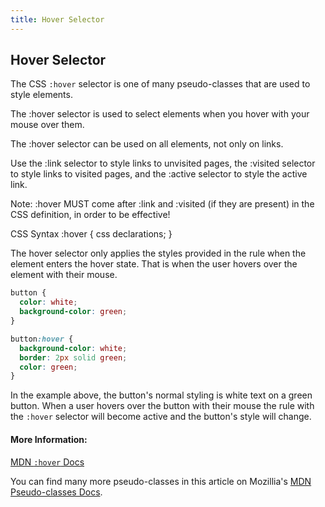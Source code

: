 ```yaml
---
title: Hover Selector
---
```

## Hover Selector

The CSS `:hover` selector is one of many pseudo-classes that are used to style elements. 

The :hover selector is used to select elements when you hover with your mouse over them.

The :hover selector can be used on all elements, not only on links.

Use the :link selector to style links to unvisited pages, the :visited selector to style links to visited pages, and the :active selector to style the active link.

Note: :hover MUST come after :link and :visited (if they are present) in the CSS definition, in order to be effective!

CSS Syntax
:hover {
    css declarations;
}

The hover selector only applies the styles provided in the rule when the element enters the hover state.
That is when the user hovers over the element with their mouse.

```css
button {
  color: white;
  background-color: green;
}

button:hover {
  background-color: white;
  border: 2px solid green;
  color: green;
}
```

In the example above, the button's normal styling is white text on a green button. 
When a user hovers over the button with their mouse the rule with the `:hover` selector will become active and the button's style will change.

#### More Information:
<a href='https://developer.mozilla.org/en-US/docs/Web/CSS/Pseudo-classes' target='_blank' rel='nofollow'>MDN `:hover` Docs</a>

You can find many more pseudo-classes in this article on Mozillia's <a href='https://developer.mozilla.org/en-US/docs/Web/CSS/Pseudo-classes' target='_blank' rel='nofollow'>MDN Pseudo-classes Docs</a>.
